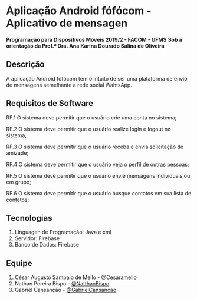 # Aplicação Android fófócom - Aplicativo de mensagen 
**Programação para Dispositivos Móveis 2019/2 - FACOM - UFMS**
**Sob a orientação da Prof.ª Dra. Ana Karina Dourado Salina de Oliveira**

## Descrição 
A aplicação Android fófócom tem o intuito de ser uma plataforma de envio de mensagens semelhante a rede social WahtsApp.
## Requisitos de Software

RF.1  O sistema deve permitir que o usuário crie uma conta no sistema;

RF.2  O sistema deve permitir que o usuário realize login e logout no sistema;

RF.3  O sistema deve permitir que o usuário receba e envia solicitação de amizade;

RF.4  O sistema deve permitir que o usuário veja o perfil de outras pessoas;

RF.5  O sistema deve permitir que o usuário envie mensagens individuais ou em grupo;

RF.6  O sistema deve permitir que o usuário busque contatos em sua lista de contatos;

## Tecnologias
1. Linguagen de Programação: Java e xml
2. Servidor: Firebase
3. Banco de Dados: Firebase

## Equipe
1. César Augusto Sampaio de Mello - [@Cesaramello](https://github.com/Cesaramello)
2. Nathan Pereira Bispo - [@NatthanBispo](https://github.com/NatthanBispo)
3. Gabriel Cansanção - [@GabrielCansancao](https://github.com/GabrielCansancao)

